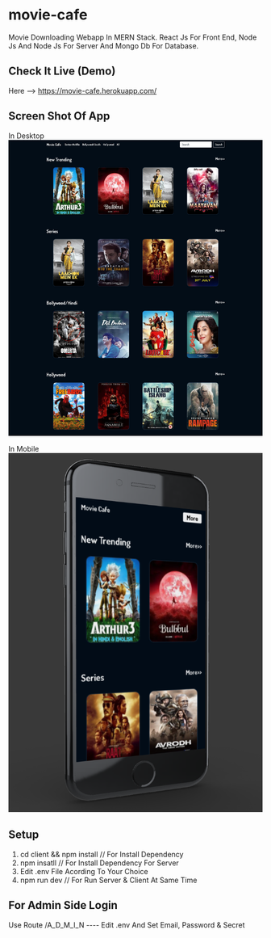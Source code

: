 # movie-cafe
Movie Downloading Webapp In MERN Stack. React Js For Front End, Node Js And Node Js For Server And Mongo Db For Database.

## Check It Live (Demo)
Here --> https://movie-cafe.herokuapp.com/

## Screen Shot Of App
In Desktop
![GitHub Logo](/img.jpg)

In Mobile
![GitHub Logo](/mobile.png)

## Setup

1) cd client && npm install  // For Install Dependency
2) npm insatll               // For Install Dependency For Server
3) Edit .env File Acording To Your Choice
4) npm run dev               // For Run Server & Client At Same Time

## For Admin Side Login

Use Route <Domain>/A_D_M_I_N ----
Edit .env And Set Email, Password & Secret
